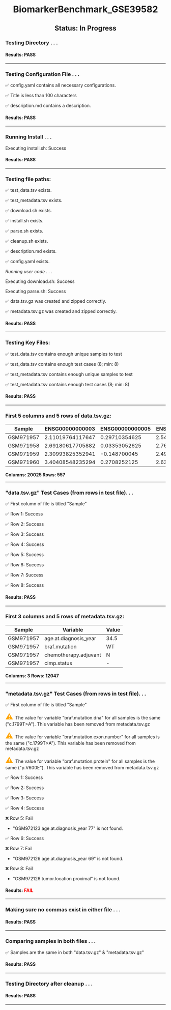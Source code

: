 <h1><center>BiomarkerBenchmark_GSE39582</center></h1>
<h2><center> Status: In Progress </center></h2>


### Testing Directory . . .

#### Results: PASS
---
### Testing Configuration File . . .

&#9989;	config.yaml contains all necessary configurations.

&#9989;	Title is less than 100 characters

&#9989;	description.md contains a description.

#### Results: PASS
---
### Running Install . . .

Executing install.sh: Success

#### Results: PASS
---

### Testing file paths:

&#9989;	test_data.tsv exists.

&#9989;	test_metadata.tsv exists.

&#9989;	download.sh exists.

&#9989;	install.sh exists.

&#9989;	parse.sh exists.

&#9989;	cleanup.sh exists.

&#9989;	description.md exists.

&#9989;	config.yaml exists.

*Running user code . . .*

Executing download.sh: Success

Executing parse.sh: Success

&#9989;	data.tsv.gz was created and zipped correctly.

&#9989;	metadata.tsv.gz was created and zipped correctly.

#### Results: PASS
---
### Testing Key Files:

&#9989;	test_data.tsv contains enough unique samples to test

&#9989;	test_data.tsv contains enough test cases (8; min: 8)

&#9989;	test_metadata.tsv contains enough unique samples to test

&#9989;	test_metadata.tsv contains enough test cases (8; min: 8)

#### Results: PASS
---

### First 5 columns and 5 rows of data.tsv.gz:

|	Sample	|	ENSG00000000003	|	ENSG00000000005	|	ENSG00000000419	|	ENSG00000000457	|
|	---	|	---	|	---	|	---	|	---	|
|	GSM971957	|	2.11019764117647	|	0.29710354625	|	2.54086968444444	|	0.8408434203125	|
|	GSM971958	|	2.69180617705882	|	0.03353052625	|	2.76094172666667	|	0.444017269375	|
|	GSM971959	|	2.30993825352941	|	-0.148700045	|	2.49540275111111	|	0.3675600628125	|
|	GSM971960	|	3.40408548235294	|	0.2708252125	|	2.63223672333333	|	0.6184695296875	|

**Columns: 20025 Rows: 557**

---
### "data.tsv.gz" Test Cases (from rows in test file). . .

&#9989;	First column of file is titled "Sample"

&#9989;	Row 1: Success

&#9989;	Row 2: Success

&#9989;	Row 3: Success

&#9989;	Row 4: Success

&#9989;	Row 5: Success

&#9989;	Row 6: Success

&#9989;	Row 7: Success

&#9989;	Row 8: Success

#### Results: PASS
---
### First 3 columns and 5 rows of metadata.tsv.gz:

|	Sample	|	Variable	|	Value	|
|	---	|	---	|	---	|
|	GSM971957	|	age.at.diagnosis_year	|	34.5	|
|	GSM971957	|	braf.mutation	|	WT	|
|	GSM971957	|	chemotherapy.adjuvant	|	N	|
|	GSM971957	|	cimp.status	|	-	|

**Columns: 3 Rows: 12047**

---
### "metadata.tsv.gz" Test Cases (from rows in test file). . .

&#9989;	First column of file is titled "Sample"

<p><font color="orange" size="+2">&#9888;	</font>The value for variable "braf.mutation.dna" for all samples is the same ("c.1799T>A"). This variable has been removed from metadata.tsv.gz</p>

<p><font color="orange" size="+2">&#9888;	</font>The value for variable "braf.mutation.exon.number" for all samples is the same ("c.1799T>A"). This variable has been removed from metadata.tsv.gz</p>

<p><font color="orange" size="+2">&#9888;	</font>The value for variable "braf.mutation.protein" for all samples is the same ("p.V600E"). This variable has been removed from metadata.tsv.gz</p>

&#9989;	Row 1: Success

&#9989;	Row 2: Success

&#9989;	Row 3: Success

&#9989;	Row 4: Success

&#10060;	Row 5: Fail
- "GSM972123	age.at.diagnosis_year	77" is not found.

&#9989;	Row 6: Success

&#10060;	Row 7: Fail
- "GSM972126	age.at.diagnosis_year	69" is not found.

&#10060;	Row 8: Fail
- "GSM972126	tumor.location	proximal" is not found.

#### Results: **<font color="red">FAIL</font>**
---
### Making sure no commas exist in either file . . .

#### Results: PASS
---
### Comparing samples in both files . . .

&#9989;	Samples are the same in both "data.tsv.gz" & "metadata.tsv.gz"

#### Results: PASS

---
### Testing Directory after cleanup . . .

#### Results: PASS
---
